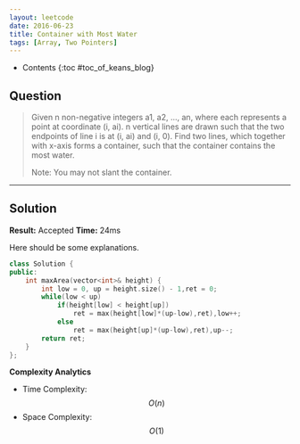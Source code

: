 ```yaml
---
layout: leetcode
date: 2016-06-23
title: Container with Most Water
tags: [Array, Two Pointers]
---
```


* Contents
{:toc #toc_of_keans_blog}

## Question

> Given n non-negative integers a1, a2, ..., an, where each represents a point at coordinate (i, ai). n vertical lines are drawn such that the two endpoints of line i is at (i, ai) and (i, 0). Find two lines, which together with x-axis forms a container, such that the container contains the most water.
>
> Note: You may not slant the container.
>     

***

## Solution

**Result:** Accepted **Time:** 24ms

Here should be some explanations.

```cpp
class Solution {
public:
    int maxArea(vector<int>& height) {
        int low = 0, up = height.size() - 1,ret = 0;
        while(low < up)
            if(height[low] < height[up])
                ret = max(height[low]*(up-low),ret),low++;
            else
                ret = max(height[up]*(up-low),ret),up--;
        return ret;
    }
};
```

**Complexity Analytics**

- Time Complexity: $$O(n)$$
- Space Complexity: $$O(1)$$
